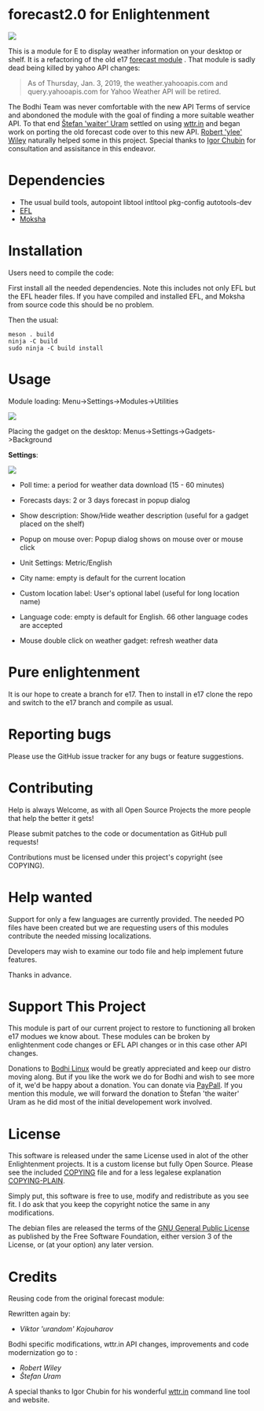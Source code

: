 # forecast2.0 for Enlightenment

[<img src="https://i.imgur.com/0n1e1eR.jpg   ">](https://i.imgur.com/0n1e1eR.jpg )

This is a module for E to display weather information on your desktop or shelf. It is a refactoring of the old e17 [forecast module](https://github.com/JeffHoogland/moksha-modules-extra/tree/master/forecasts) . That module is sadly dead being killed by yahoo API changes:

>As of Thursday, Jan. 3, 2019, the weather.yahooapis.com and query.yahooapis.com for Yahoo Weather API will be retired.

The Bodhi Team was never comfortable with the new API Terms of service and abondoned the module with the goal of finding a more suitable weather API. To that end [Štefan 'waiter' Uram](https://github.com/thewaiter) settled on using [wttr.in](http://wttr.in/) and began work on porting the old forecast code over to this new API. [Robert 'ylee' Wiley](https://github.com/rbtylee) naturally helped some in this project. Special thanks to [Igor Chubin](https://github.com/chubin) for consultation and assisitance in this endeavor.

# Dependencies

* The usual build tools, autopoint libtool intltool pkg-config  autotools-dev
* [EFL](https://www.enlightenment.org/download)
* [Moksha](https://github.com/JeffHoogland/moksha)

# Installation


Users need to compile the code:

First install all the needed dependencies. Note this includes not only EFL but the EFL header files. If you have compiled and installed EFL, and Moksha from source code this should be no problem. 

Then the usual:

```ShellSession
meson . build
ninja -C build
sudo ninja -C build install
```
# Usage

Module loading: Menu->Settings->Modules->Utilities

[<img src="https://i.imgur.com/8Nw5PJn.jpg  ">](https://https://i.imgur.com/8Nw5PJn.jpg )

Placing the gadget on the desktop:
Menus->Settings->Gadgets->Background

**Settings**:

[<img src="https://i.imgur.com/TXKCu9E.jpg ">](https://i.imgur.com/TXKCu9E.jpg )


- Poll time: a period for weather data download (15 - 60 minutes)
- Forecasts days: 2 or 3 days forecast in popup dialog
- Show description: Show/Hide weather description (useful for a gadget placed on the shelf) 
- Popup on mouse over: Popup dialog shows on mouse over or mouse click
- Unit Settings: Metric/English
- City name: empty is default for the current location
- Custom location label: User's optional label (useful for long location name)
- Language code: empty is default for English. 66 other language codes are accepted

- Mouse double click on weather gadget: refresh weather data

# Pure enlightenment

It is our hope to create a branch for e17. Then to install in e17 clone the repo and switch to the e17 branch and compile as usual.

# Reporting bugs

Please use the GitHub issue tracker for any bugs or feature suggestions.

# Contributing

Help is always Welcome, as with all Open Source Projects the more people that help the better it gets!

Please submit patches to the code or documentation as GitHub pull requests!

Contributions must be licensed under this project's copyright (see COPYING).

# Help wanted

Support for only a few languages are currently provided. The needed PO files have been created but we are requesting users of this modules contribute the needed missing localizations.

Developers may wish to examine our todo file and help implement future features.

Thanks in advance.

# Support This Project

This module is part of our current project to restore to functioning all broken e17 modues we know about. These modules can be broken by enlightenment code changes or EFL API changes or in this case other API changes. 

Donations to [Bodhi Linux](https://www.bodhilinux.com/donate/) would be greatly appreciated and keep our distro moving along. But if you like the work we do for Bodhi and wish to see more of it, we'd be happy about a donation. You can donate via [PayPall](https://www.paypal.com/paypalme/rbtylee). If you mention this module, we will forward the donation to Štefan 'the waiter' Uram as he did most of the initial developement work involved.

# License

This software is released under the same License used in alot of the other Enlightenment projects. It is a custom license but fully Open Source. Please see the included [COPYING](https://github.com/rbtylee/launcher-spellchecker/blob/master/COPYING) file and for a less legalese explanation [COPYING-PLAIN](https://github.com/rbtylee/launcher-spellchecker/blob/master/COPYING-PLAIN).

Simply put, this software is free to use, modify and redistribute as you see fit. I do ask that you keep the copyright notice the same in any modifications.

The debian files are  released the terms of the [GNU General Public License](https://www.gnu.org/licenses/gpl.html) as published by the Free Software Foundation, either version 3 of the License, or (at your option) any later version.


# Credits

Reusing code from the original forecast module:

Rewritten again by:
* _*Viktor 'urandom' Kojouharov*_

Bodhi specific modifications, wttr.in API changes, improvements and code modernization go to :
* _*Robert Wiley*_
* _*Štefan Uram*_

A special thanks to Igor Chubin for his wonderful [wttr.in](https://github.com/chubin/wttr.in) command line tool and website.


